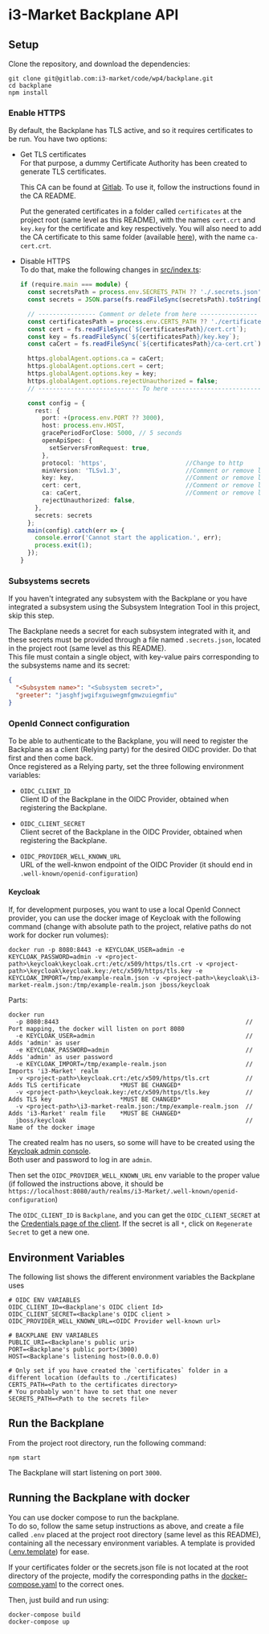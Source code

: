 # i3-Market Backplane API

## Setup

Clone the repository, and download the dependencies:

```shell script
git clone git@gitlab.com:i3-market/code/wp4/backplane.git
cd backplane
npm install
```

### Enable HTTPS

By default, the Backplane has TLS active, and so it requires certificates to be run.
You have two options:

- Get TLS certificates  
  For that purpose, a dummy Certificate Authority has been created to generate TLS certificates.

  This CA can be found at [Gitlab](https://gitlab.com/i3-market/code/wp4/certificate-authority).
  To use it, follow the instructions found in the CA README.
  
  Put the generated certificates in a folder called `certificates` at the project root (same level as this README),
  with the names `cert.crt` and `key.key` for the certificate and key respectively.
  You will also need to add the CA certificate to this same folder (available [here](https://gitlab.com/i3-market/code/wp4/certificate-authority/-/blob/master/certificates/ca-cert.crt)), with the name `ca-cert.crt`.


- Disable HTTPS  
  To do that, make the following changes in [src/index.ts](src/index.ts):
  ```typescript
  if (require.main === module) {
    const secretsPath = process.env.SECRETS_PATH ?? './.secrets.json';
    const secrets = JSON.parse(fs.readFileSync(secretsPath).toString());
  
    // ---------------- Comment or delete from here ----------------
    const certificatesPath = process.env.CERTS_PATH ?? './certificates';
    const cert = fs.readFileSync(`${certificatesPath}/cert.crt`);
    const key = fs.readFileSync(`${certificatesPath}/key.key`);
    const caCert = fs.readFileSync(`${certificatesPath}/ca-cert.crt`);
  
    https.globalAgent.options.ca = caCert;
    https.globalAgent.options.cert = cert;
    https.globalAgent.options.key = key;
    https.globalAgent.options.rejectUnauthorized = false;
    // ---------------------------- To here ----------------------------
  
    const config = {
      rest: {
        port: +(process.env.PORT ?? 3000),
        host: process.env.HOST,
        gracePeriodForClose: 5000, // 5 seconds
        openApiSpec: {
          setServersFromRequest: true,
        },
        protocol: 'https',                      //Change to http
        minVersion: 'TLSv1.3',                  //Comment or remove line
        key: key,                               //Comment or remove line
        cert: cert,                             //Comment or remove line
        ca: caCert,                             //Comment or remove line
        rejectUnauthorized: false,
      },
      secrets: secrets
    };
    main(config).catch(err => {
      console.error('Cannot start the application.', err);
      process.exit(1);
    });
  }
  ```

### Subsystems secrets

If you haven't integrated any subsystem with the Backplane or you have integrated a subsystem using the Subsystem Integration Tool in this project, skip this step.

The Backplane needs a secret for each subsystem integrated with it, and these secrets must be provided through a file
named `.secrets.json`, located in the project root (same level as this README).  
This file must contain a single object, with key-value pairs corresponding to the subsystems name and its secret:
```json
{
  "<Subsystem name>": "<Subsystem secret>",
  "greeter": "jasghfjwgifxguiwegmfgmwzuiegmfiu"
}
```

### OpenId Connect configuration

To be able to authenticate to the Backplane, you will need to register the Backplane as a client (Relying party) for the desired OIDC provider. Do that first and then come back.  
Once registered as a Relying party, set the three following environment variables:
- `OIDC_CLIENT_ID`  
  Client ID of the Backplane in the OIDC Provider, obtained when registering the Backplane.
  

- `OIDC_CLIENT_SECRET`  
  Client secret of the Backplane in the OIDC Provider, obtained when registering the Backplane.
  

- `OIDC_PROVIDER_WELL_KNOWN_URL`  
  URL of the well-knwon endpoint of the OIDC Provider (it should end in `.well-known/openid-configuration`)


#### Keycloak

If, for development purposes, you want to use a local OpenId Connect provider, you can use the docker image of Keycloak with the following command (change <project-path> with absolute path to the project, relative paths do not work for docker run volumes):
```shell script
docker run -p 8080:8443 -e KEYCLOAK_USER=admin -e KEYCLOAK_PASSWORD=admin -v <project-path>\keycloak\keycloak.crt:/etc/x509/https/tls.crt -v <project-path>\keycloak\keycloak.key:/etc/x509/https/tls.key -e KEYCLOAK_IMPORT=/tmp/example-realm.json -v <project-path>\keycloak\i3-market-realm.json:/tmp/example-realm.json jboss/keycloak
```
Parts:
```shell script
docker run 
  -p 8080:8443                                                    // Port mapping, the docker will listen on port 8080 
  -e KEYCLOAK_USER=admin                                          // Adds 'admin' as user
  -e KEYCLOAK_PASSWORD=admin                                      // Adds 'admin' as user password
  -e KEYCLOAK_IMPORT=/tmp/example-realm.json                      // Imports 'i3-Market' realm
  -v <project-path>\keycloak.crt:/etc/x509/https/tls.crt          // Adds TLS certificate           *MUST BE CHANGED*
  -v <project-path>\keycloak.key:/etc/x509/https/tls.key          // Adds TLS key                   *MUST BE CHANGED*
  -v <project-path>\i3-market-realm.json:/tmp/example-realm.json  // Adds 'i3-Market' realm file    *MUST BE CHANGED*
  jboss/keycloak                                                  // Name of the docker image
```

The created realm has no users, so some will have to be created using the [Keycloak admin console](https://localhost:8080/auth/admin/master/console).  
Both user and password to log in are `admin`.

Then set the `OIDC_PROVIDER_WELL_KNOWN_URL` env variable to the proper value (if followed the instructions above, 
it should be `https://localhost:8080/auth/realms/i3-Market/.well-known/openid-configuration`)

The `OIDC_CLIENT_ID` is `Backplane`, and you can get the `OIDC_CLIENT_SECRET` at the 
[Credentials page of the client](https://localhost:8080/auth/admin/master/console/#/realms/i3-Market/clients/ec872724-3393-4c01-98d5-dded6378d040/credentials).
If the secret is all `*`, click on `Regenerate Secret` to get a new one.

## Environment Variables
The following list shows the different environment variables the Backplane uses
```shell
# OIDC ENV VARIABLES
OIDC_CLIENT_ID=<Backplane's OIDC client Id>
OIDC_CLIENT_SECRET=<Backplane's OIDC client >
OIDC_PROVIDER_WELL_KNOWN_URL=<OIDC Provider well-known url>

# BACKPLANE ENV VARIABLES
PUBLIC_URI=<Backplane's public uri>
PORT=<Backplane's public port>(3000)
HOST=<Backplane's listening host>(0.0.0.0)

# Only set if you have created the `certificates` folder in a different location (defaults to ./certificates)
CERTS_PATH=<Path to the certificates directory>
# You probably won't have to set that one never
SECRETS_PATH=<Path to the secrets file>
```

## Run the Backplane

From the project root directory, run the following command:
```shell script
npm start
```

The Backplane will start listening on port `3000`.

## Running the Backplane with docker

You can use docker compose to run the backplane.  
To do so, follow the same setup instructions as above, and create a file called `.env` placed at the project root directory (same level as this README), containing all the necessary environment variables.
A template is provided ([.env.template](.env.template)) for ease.

If your certificates folder or the secrets.json file is not located at the root directory of the projecte, modify the 
corresponding paths in the [docker-compose.yaml](docker-compose.yaml) to the correct ones.

Then, just build and run using:
```shell
docker-compose build
docker-compose up
```
